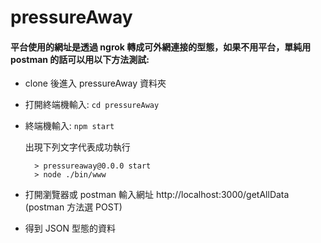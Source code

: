 # pressureAway

#### 平台使用的網址是透過 ngrok 轉成可外網連接的型態，如果不用平台，單純用 postman 的話可以用以下方法測試:
  * clone 後進入 pressureAway 資料夾
  * 打開終端機輸入:  `cd pressureAway`
  * 終端機輸入:  `npm start`

    出現下列文字代表成功執行
    
          > pressureaway@0.0.0 start
          > node ./bin/www
  * 打開瀏覽器或 postman 輸入網址 http://localhost:3000/getAllData (postman 方法選 POST)
  * 得到 JSON 型態的資料

